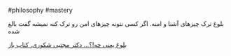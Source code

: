 #philosophy #mastery 

بلوغ ترک چیزهای آشنا و امنه.
اگر کسی نتونه چیزهای امن رو ترک کنه نمیشه گفت بالغ شده

[بلوغ یعنی چه!؟... دکتر مجتبی شکوری. کتاب باز](https://www.youtube.com/shorts/O9RmFihbVbI)